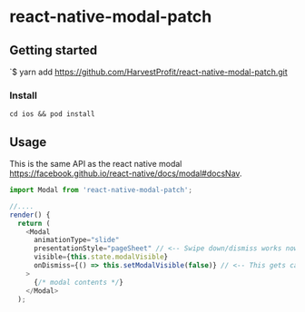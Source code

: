 
# react-native-modal-patch

## Getting started

`$ yarn add https://github.com/HarvestProfit/react-native-modal-patch.git

### Install

`cd ios && pod install`

## Usage

This is the same API as the react native modal https://facebook.github.io/react-native/docs/modal#docsNav.

```javascript
import Modal from 'react-native-modal-patch';

//....
render() {
  return (
    <Modal
      animationType="slide"
      presentationStyle="pageSheet" // <-- Swipe down/dismiss works now!
      visible={this.state.modalVisible}
      onDismiss={() => this.setModalVisible(false)} // <-- This gets called all the time
    >
      {/* modal contents */}
    </Modal>
  );
  
```
